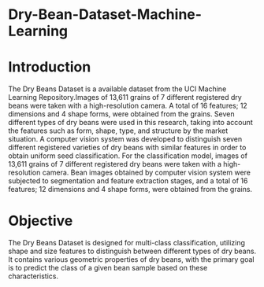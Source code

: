 # Dry-Bean-Dataset-Machine-Learning
# Introduction
The Dry Beans Dataset is a available dataset from the UCI Machine Learning Repository.Images of 13,611 grains of 7 different registered dry beans were taken with a high-resolution camera. A total of 16 features; 12 dimensions and 4 shape forms, were obtained from the grains. Seven different types of dry beans were used in this research, taking into account the features such as form, shape, type, and structure by the market situation. A computer vision system was developed to distinguish seven different registered varieties of dry beans with similar features in order to obtain uniform seed classification. For the classification model, images of 13,611 grains of 7 different registered dry beans were taken with a high-resolution camera. Bean images obtained by computer vision system were subjected to segmentation and feature extraction stages, and a total of 16 features; 12 dimensions and 4 shape forms, were obtained from the grains.
# Objective
The Dry Beans Dataset is designed for multi-class classification, utilizing shape and size features to distinguish between different types of dry beans. It contains various geometric properties of dry beans, with the primary goal is to predict the class of a given bean sample based on these characteristics.
